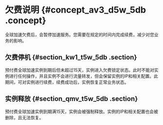 # 欠费说明 {#concept_av3_d5w_5db .concept}

全球加速欠费后，会暂停加速服务。您需要在规定的时间内完成续费，减少对您业务的影响。

## 欠费停机 {#section_kw1_t5w_5db .section}

预付费全球加速实例到期后但未超过15天，实例进入欠费锁定状态。此时不能对实例进行任何操作，并且实例不会进行流量转发，但会保留实例的IP和相关配置。此期间，可对实例进行续费，续费成功后，实例恢复正常业务状态。

## 实例释放 {#section_qmv_t5w_5db .section}

预付费全球加速实例到期满15天，实例会被强制释放。实例的IP和相关配置也会被删除，且无法恢复。

